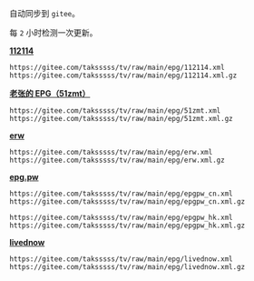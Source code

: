 自动同步到 `gitee`。

每 `2` 小时检测一次更新。

**[112114](https://diyp.112114.xyz/)**

```
https://gitee.com/taksssss/tv/raw/main/epg/112114.xml
https://gitee.com/taksssss/tv/raw/main/epg/112114.xml.gz
```

**[老张的 EPG（51zmt）](http://epg.51zmt.top:8000/)**

```
https://gitee.com/taksssss/tv/raw/main/epg/51zmt.xml
https://gitee.com/taksssss/tv/raw/main/epg/51zmt.xml.gz
```

**[erw](https://epg.erw.cc/)**

```
https://gitee.com/taksssss/tv/raw/main/epg/erw.xml
https://gitee.com/taksssss/tv/raw/main/epg/erw.xml.gz
```

**[epg.pw](https://epg.pw/index.html)**

```
https://gitee.com/taksssss/tv/raw/main/epg/epgpw_cn.xml
https://gitee.com/taksssss/tv/raw/main/epg/epgpw_cn.xml.gz

https://gitee.com/taksssss/tv/raw/main/epg/epgpw_hk.xml
https://gitee.com/taksssss/tv/raw/main/epg/epgpw_hk.xml.gz
```

**[livednow](https://assets.livednow.com/guide.html)**

```
https://gitee.com/taksssss/tv/raw/main/epg/livednow.xml
https://gitee.com/taksssss/tv/raw/main/epg/livednow.xml.gz
```
